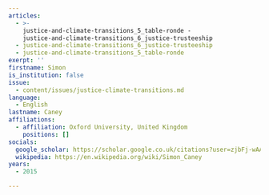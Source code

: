 ```yaml
---
articles:
  - >-
    justice-and-climate-transitions_5_table-ronde -
    justice-and-climate-transitions_6_justice-trusteeship
  - justice-and-climate-transitions_6_justice-trusteeship
  - justice-and-climate-transitions_5_table-ronde
exerpt: ''
firstname: Simon
is_institution: false
issue:
  - content/issues/justice-climate-transitions.md
language:
  - English
lastname: Caney
affiliations:
  - affiliation: Oxford University, United Kingdom
    positions: []
socials:
  google_scholar: https://scholar.google.co.uk/citations?user=zjbFj-wAAAAJ&hl=en
  wikipedia: https://en.wikipedia.org/wiki/Simon_Caney
years:
  - 2015

---
```

